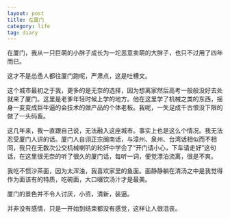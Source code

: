```yaml
---
layout: post
title: 在厦门
category: life
tag: diary
---
```



在厦门，我从一只巨萌的小胖子成长为一坨恶意卖萌的大胖子，也只不过用了四年而已。

这才不是怂恿人都往厦门跑呢，严肃点，这是吐槽文。

这个城市最初之于我，更多的是无奈的选择，因为想离家然后高考一般般没好去处就来了厦门。这里是老爹年轻时候上学的地方。他在这里学了机械之类的东西，摇身一变变成巨牛逼的会技术的做产品的个体老板。我呢，一失足成千古恨没下限的做了一头码畜。

这几年来，我一直跟自己说，无法融入这座城市。事实上也是这么个情况。我无法忍受厦门人讲的话。厦门人自诩正宗闽南话，与漳州、泉州、台湾话相似而不相同，我只在无数次公交机械喇叭的轮奸中学会了“开门请小心，下车请走好”这句话，在这里很无奈的听了很久的厦门话，每听一词，便觉漂泊流离，很是不爽。

我吃不惯沙茶面，因为太浑浊，我喜欢家里的鱼面。面静静躺在清汤之中是我觉得作为面该有的特质，吃碗面，大口啜饮汤汁才是最美。

厦门的景色并不令人讨厌，小资，清新，装逼。

并非没有感情，只是一开始到结束都没有感觉，这样让人很沮丧。
